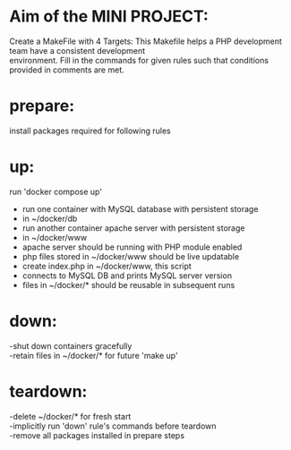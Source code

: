 # Aim of the MINI PROJECT:

Create a MakeFile with 4 Targets:
This Makefile helps a PHP development team have a consistent development                 
environment. Fill in the commands for given rules such that conditions                   
provided in comments are met.


# prepare:                                                                                 
 install packages required for following rules                                      
                                                                                     
# up:                                                                                      
 run 'docker compose up'                                                            
 - run one container with MySQL database with persistent storage                    
 -  in ~/docker/db                                                                   
 - run another container apache server with persistent storage                     
 - in ~/docker/www                                                                  
 - apache server should be running with PHP module enabled                          
 - php files stored in ~/docker/www should be live updatable                        
 - create index.php in ~/docker/www, this script                                   
 - connects to MySQL DB and prints MySQL server version                             
 - files in ~/docker/* should be reusable in subsequent runs   


                                                                                  
                                                                                     
# down:                                                                                    
-shut down containers gracefully                                                    
-retain files in ~/docker/* for future 'make up'                                   
                                                                                     
# teardown:                                                                                
-delete ~/docker/* for fresh start                                                  
-implicitly run 'down' rule's commands before teardown                              
-remove all packages installed in prepare steps

